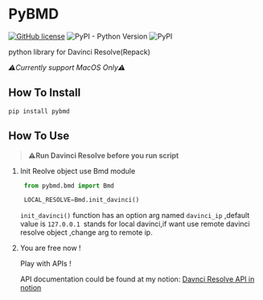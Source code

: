 # PyBMD
[![GitHub license](https://img.shields.io/github/license/WheheoHu/pybmd)](https://github.com/WheheoHu/pybmd/blob/master/LICENSE)
![PyPI - Python Version](https://img.shields.io/pypi/pyversions/pybmd)
![PyPI](https://img.shields.io/pypi/v/pybmd)


python library for Davinci Resolve(Repack)

*⚠️Currently support MacOS Only⚠️*

## How To Install

```
pip install pybmd
```

## How To Use
>**⚠️Run Davinci Resolve before you run script**

1. Init Reolve object use Bmd module
   ```python
    from pybmd.bmd import Bmd

    LOCAL_RESOLVE=Bmd.init_davinci()
    ```
    `init_davinci()` function has an option arg named `davinci_ip` ,default value is `127.0.0.1 `stands for local davinci,if want use remote davinci resolve object ,change arg to remote ip.

2. You are free now ! 

    Play with APIs !
    
    API documentation could be found at my notion:
    [Davnci Resolve API in notion](https://wheheohu.notion.site/Davinci-Python-API-7c4f1038a36f44818b631ec7e4a537fa)

